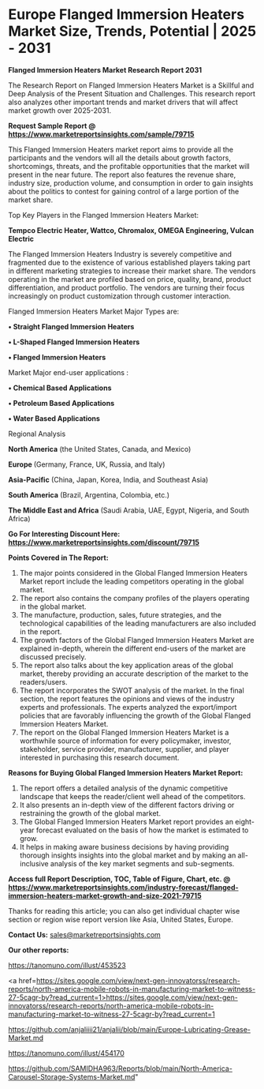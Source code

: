 # Europe Flanged Immersion Heaters Market Size, Trends, Potential | 2025 - 2031

<strong>Flanged Immersion Heaters Market Research Report 2031</strong>

The Research Report on Flanged Immersion Heaters Market is a Skillful and Deep Analysis of the Present Situation and Challenges. This research report also analyzes other important trends and market drivers that will affect market growth over 2025-2031.

<strong>Request Sample Report @ <a href=https://www.marketreportsinsights.com/sample/79715>https://www.marketreportsinsights.com/sample/79715</a></strong>

This Flanged Immersion Heaters market report aims to provide all the participants and the vendors will all the details about growth factors, shortcomings, threats, and the profitable opportunities that the market will present in the near future. The report also features the revenue share, industry size, production volume, and consumption in order to gain insights about the politics to contest for gaining control of a large portion of the market share.

Top Key Players in the Flanged Immersion Heaters Market:

<strong>Tempco Electric Heater, Wattco, Chromalox, OMEGA Engineering, Vulcan Electric</strong>

The Flanged Immersion Heaters Industry is severely competitive and fragmented due to the existence of various established players taking part in different marketing strategies to increase their market share. The vendors operating in the market are profiled based on price, quality, brand, product differentiation, and product portfolio. The vendors are turning their focus increasingly on product customization through customer interaction.

Flanged Immersion Heaters Market Major Types are:

<strong>• Straight Flanged Immersion Heaters

• L-Shaped Flanged Immersion Heaters

• Flanged Immersion Heaters</strong>

Market Major end-user applications :

<strong>• Chemical Based Applications

• Petroleum Based Applications

• Water Based Applications</strong>

Regional Analysis

</u><strong><b>North America</b></strong> (the United States, Canada, and Mexico)

<strong><b>Europe </b></strong>(Germany, France, UK, Russia, and Italy)

<strong><b>Asia-Pacific</b></strong> (China, Japan, Korea, India, and Southeast Asia)

<strong><b>South America</b></strong> (Brazil, Argentina, Colombia, etc.)

<strong><b>The Middle East and Africa</b></strong> (Saudi Arabia, UAE, Egypt, Nigeria, and South Africa)

<strong>Go For Interesting Discount Here: <a href=https://www.marketreportsinsights.com/discount/79715>https://www.marketreportsinsights.com/discount/79715</a></strong>

<strong>Points Covered in The Report:</strong>
<ol>
  <li>The major points considered in the Global Flanged Immersion Heaters Market report include the leading competitors operating in the global market.</li>
  <li>The report also contains the company profiles of the players operating in the global market.</li>
  <li>The manufacture, production, sales, future strategies, and the technological capabilities of the leading manufacturers are also included in the report.</li>
  <li>The growth factors of the Global Flanged Immersion Heaters Market are explained in-depth, wherein the different end-users of the market are discussed precisely.</li>
  <li>The report also talks about the key application areas of the global market, thereby providing an accurate description of the market to the readers/users.</li>
  <li>The report incorporates the SWOT analysis of the market. In the final section, the report features the opinions and views of the industry experts and professionals. The experts analyzed the export/import policies that are favorably influencing the growth of the Global Flanged Immersion Heaters Market.</li>
  <li>The report on the Global Flanged Immersion Heaters Market is a worthwhile source of information for every policymaker, investor, stakeholder, service provider, manufacturer, supplier, and player interested in purchasing this research document.</li>
</ol>
<strong>Reasons for Buying Global Flanged Immersion Heaters Market Report:</strong>

<ol>
  <li>The report offers a detailed analysis of the dynamic competitive landscape that keeps the reader/client well ahead of the competitors.</li>
  <li>It also presents an in-depth view of the different factors driving or restraining the growth of the global market.</li>
  <li>The Global Flanged Immersion Heaters Market report provides an eight-year forecast evaluated on the basis of how the market is estimated to grow.</li>
  <li>It helps in making aware business decisions by having providing thorough insights insights into the global market and by making an all-inclusive analysis of the key market segments and sub-segments.</li>
</ol>
<strong>Access full Report Description, TOC, Table of Figure, Chart, etc. @ <a href=https://www.marketreportsinsights.com/industry-forecast/flanged-immersion-heaters-market-growth-and-size-2021-79715>https://www.marketreportsinsights.com/industry-forecast/flanged-immersion-heaters-market-growth-and-size-2021-79715</a></strong>


Thanks for reading this article; you can also get individual chapter wise section or region wise report version like Asia, United States, Europe.

<strong>Contact Us:</strong>
sales@marketreportsinsights.com

<strong>Our other reports:</strong>

<a href=https://tanomuno.com/illust/453523>https://tanomuno.com/illust/453523</a>

<a href=https://sites.google.com/view/next-gen-innovatorss/research-reports/north-america-mobile-robots-in-manufacturing-market-to-witness-27-5cagr-by?read_current=1>https://sites.google.com/view/next-gen-innovatorss/research-reports/north-america-mobile-robots-in-manufacturing-market-to-witness-27-5cagr-by?read_current=1</a>

<a href=https://github.com/anjaliiii21/anjalii/blob/main/Europe-Lubricating-Grease-Market.md>https://github.com/anjaliiii21/anjalii/blob/main/Europe-Lubricating-Grease-Market.md</a>

<a href=https://tanomuno.com/illust/454170>https://tanomuno.com/illust/454170</a>

<a href=https://github.com/SAMIDHA963/Reports/blob/main/North-America-Carousel-Storage-Systems-Market.md>https://github.com/SAMIDHA963/Reports/blob/main/North-America-Carousel-Storage-Systems-Market.md</a>"
